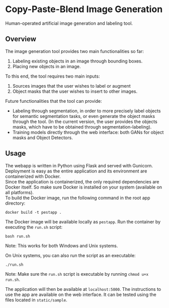 # Copy-Paste-Blend Image Generation

Human-operated artificial image generation and labeling tool.

## Overview

The image generation tool provides two main functionalities so far:
1. Labeling existing objects in an image through bounding boxes.
2. Placing new objects in an image.

To this end, the tool requires two main inputs:
1. Sources images that the user wishes to label or augment
2. Object masks that the user wishes to insert to other images.

Future functionalities that the tool can provide:
- Labeling through segmentation, in order to more precisely label objects for semantic segmentation tasks, or even generate the object masks through the tool. (In the current version, the user provides the objects masks, which have to be obtained through segmentation-labeling).
- Training models directly through the web interface: both GANs for object masks and Object Detectors.

## Usage

The webapp is written in Python using Flask and served with Gunicorn. Deployment is easy as the entire application and its environment are containerized with Docker.\
Since the application is containerized, the only required dependencies are Docker itself. So make sure Docker is installed on your system (available on all platforms).\
To build the Docker image, run the following command in the root app directory:
```
docker build -t pestapp .
```
The Docker image will be available locally as `pestapp`. Run the container by executing the `run.sh` script:
```
bash run.sh
```
Note: This works for both Windows and Unix systems.

On Unix systems, you can also run the script as an executable:
```
./run.sh
```
Note: Make sure the `run.sh` script is executable by running `chmod u+x run.sh`.


The application will then be available at `localhost:5000`. The instructions to use the app are available on the web interface.
It can be tested using the files located in `static/sample`.
